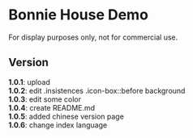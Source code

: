 # Bonnie House Demo
For display purposes only, not for commercial use.

## Version
**1.0.1**: upload
<br>
**1.0.2**: edit .insistences .icon-box::before background
<br>
**1.0.3**: edit some color
<br>
**1.0.4**: create README.md
<br>
**1.0.5**: added chinese version page
<br>
**1.0.6**: change index language
<br>